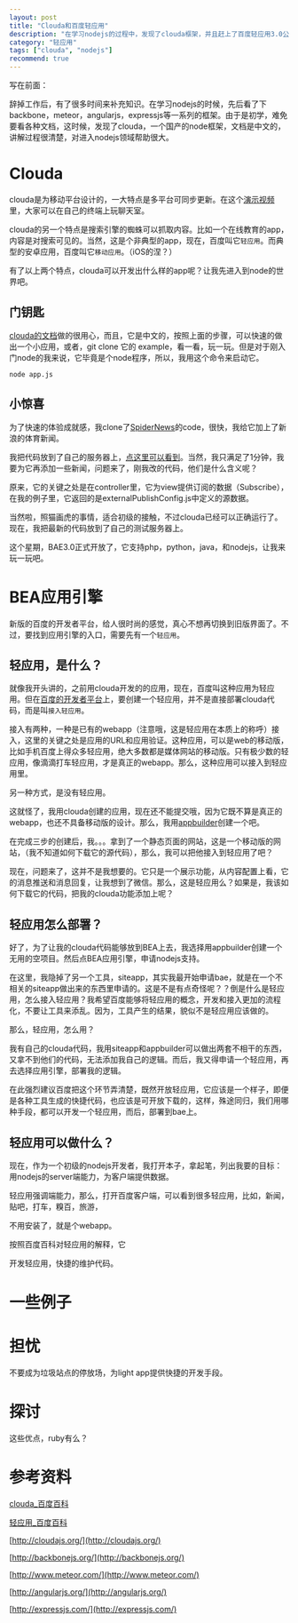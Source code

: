 ```yaml
---
layout: post
title: "Clouda和百度轻应用"
description: "在学习nodejs的过程中，发现了clouda框架，并且赶上了百度轻应用3.0公测，再此做以笔记，记录开发中的经验。"
category: "轻应用"
tags: ["clouda", "nodejs"]
recommend: true
---
```


写在前面：

辞掉工作后，有了很多时间来补充知识。在学习nodejs的时候，先后看了下backbone，meteor，angularjs，expressjs等一系列的框架。由于是初学，难免要看各种文档，这时候，发现了clouda，一个国产的node框架，文档是中文的，讲解过程很清楚，对进入nodejs领域帮助很大。

# Clouda

clouda是为移动平台设计的，一大特点是多平台可同步更新。在这个[演示视频](http://www.infoq.com/cn/presentations/baidu-clouda-open-source-frameworks-and-cloud-integration-design-ideas)里，大家可以在自己的终端上玩聊天室。

clouda的另一个特点是搜索引擎的蜘蛛可以抓取内容。比如一个在线教育的app，内容是对搜索可见的。当然，这是个非典型的app，现在，百度叫它`轻应用`。而典型的安卓应用，百度叫它`移动应用`。（iOS的涅？）

有了以上两个特点，clouda可以开发出什么样的app呢？让我先进入到node的世界吧。

## 门钥匙

[clouda的文档](http://cloudajs.org/docs/step2_your_first_app)做的很用心，而且，它是中文的，按照上面的步骤，可以快速的做出一个小应用，或者，git clone 它的 example，看一看，玩一玩。但是对于刚入门node的我来说，它毕竟是个node程序，所以，我用这个命令来启动它。

```
node app.js
```


## 小惊喜

为了快速的体验成就感，我clone了[SpiderNews](http://cloudajs.org/docs/examples)的code，很快，我给它加上了新浪的体育新闻。

我把代码放到了自己的服务器上，[点这里可以看到](http://ali.wangboshi.net:8080/)。当然，我只满足了1分钟，我要为它再添加一些新闻，问题来了，刚我改的代码，他们是什么含义呢？

原来，它的关键之处是在controller里，它为view提供订阅的数据（Subscribe），在我的例子里，它返回的是externalPublishConfig.js中定义的源数据。

当然啦，照猫画虎的事情，适合初级的接触，不过clouda已经可以正确运行了。现在，我把最新的代码放到了自己的测试服务器上。

这个星期，BAE3.0正式开放了，它支持php，python，java，和nodejs，让我来玩一玩吧。

# BEA应用引擎

新版的百度的开发者平台，给人很时尚的感觉，真心不想再切换到旧版界面了。不过，要找到应用引擎的入口，需要先有一个`轻应用`。


## 轻应用，是什么？

就像我开头讲的，之前用clouda开发的的应用，现在，百度叫这种应用为轻应用。但在[百度的开发者平台](http://developer.baidu.com/)上，要创建一个轻应用，并不是直接部署clouda代码，而是叫`接入轻应用`。

接入有两种，一种是已有的webapp（注意哦，这是轻应用在本质上的称呼）接入，这里的关键之处是应用的URL和应用验证。这种应用，可以是web的移动版，比如手机百度上得众多轻应用，绝大多数都是媒体网站的移动版。只有极少数的轻应用，像滴滴打车轻应用，才是真正的webapp。那么，这种应用可以接入到轻应用里。

另一种方式，是没有轻应用。

这就怪了，我用clouda创建的应用，现在还不能提交哦，因为它既不算是真正的webapp，也还不具备移动版的设计。那么，我用[appbuilder](http://appbuilder.baidu.com/)创建一个吧。

在完成三步的创建后，我。。。拿到了一个静态页面的网站，这是一个移动版的网站，（我不知道如何下载它的源代码），那么，我可以把他接入到轻应用了吧？

现在，问题来了，这并不是我想要的。它只是一个展示功能，从内容配置上看，它的消息推送和消息回复，让我想到了微信。那么，这是轻应用么？如果是，我该如何下载它的代码，把我的clouda功能添加上呢？


## 轻应用怎么部署？

好了，为了让我的clouda代码能够放到BEA上去，我选择用appbuilder创建一个无用的空项目。然后点BEA应用引擎，申请nodejs支持。

在这里，我隐掉了另一个工具，siteapp，其实我最开始申请bae，就是在一个不相关的siteapp做出来的东西里申请的。这是不是有点奇怪呢？？倒是什么是轻应用，怎么接入轻应用？我希望百度能够将轻应用的概念，开发和接入更加的流程化，不要让工具来添乱。因为，工具产生的结果，貌似不是轻应用应该做的。

那么，轻应用，怎么用？

我有自己的clouda代码，我用siteapp和appbuilder可以做出两套不相干的东西，又拿不到他们的代码，无法添加我自己的逻辑。而后，我又得申请一个轻应用，再去选择应用引擎，部署我的逻辑。

在此强烈建议百度把这个环节弄清楚，既然开放轻应用，它应该是一个样子，即便是各种工具生成的快捷代码，也应该是可开放下载的，这样，殊途同归，我们用哪种手段，都可以开发一个轻应用，而后，部署到bae上。

## 轻应用可以做什么？

现在，作为一个初级的nodejs开发者，我打开本子，拿起笔，列出我要的目标：用nodejs的server端能力，为客户端提供数据。

轻应用强调端能力，那么，打开百度客户端，可以看到很多轻应用，比如，新闻，贴吧，打车，糗百，旅游，

不用安装了，就是个webapp。

按照百度百科对轻应用的解释，它

开发轻应用，快捷的维护代码。

# 一些例子

# 担忧

不要成为垃圾站点的停放场，为light app提供快捷的开发手段。

# 探讨

这些优点，ruby有么？




# 参考资料

[clouda_百度百科](http://baike.baidu.com/link?url=A7Re-Rhu27AWsQl7EL80PvmMhqEUM5PPjdq3WZVeK4zPg55tNy2u41YtN2v_3kp0zYIQhxQFrWwQvKoFcCO_a_)

[轻应用_百度百科](http://baike.baidu.com/link?url=P011LRgWyRm5MWw8WsxM65_RQB7fHhmg6rFz0ctl1-0pvGMuGGkIsvff--Z7zeJ31m-BTNR9BEZPzDrtrWH0V_)

[http://cloudajs.org/](http://cloudajs.org/)

[http://backbonejs.org/](http://backbonejs.org/)

[http://www.meteor.com/](http://www.meteor.com/)

[http://angularjs.org/](http://angularjs.org/)

[http://expressjs.com/](http://expressjs.com/)